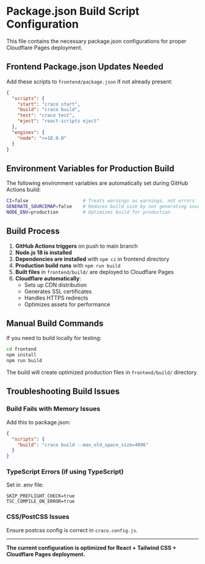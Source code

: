 # Package.json Build Script Configuration

This file contains the necessary package.json configurations for proper Cloudflare Pages deployment.

## Frontend Package.json Updates Needed

Add these scripts to `frontend/package.json` if not already present:

```json
{
  "scripts": {
    "start": "craco start",
    "build": "craco build",
    "test": "craco test",
    "eject": "react-scripts eject"
  },
  "engines": {
    "node": ">=18.0.0"
  }
}
```

## Environment Variables for Production Build

The following environment variables are automatically set during GitHub Actions build:

```bash
CI=false                    # Treats warnings as warnings, not errors
GENERATE_SOURCEMAP=false    # Reduces build size by not generating source maps
NODE_ENV=production         # Optimizes build for production
```

## Build Process

1. **GitHub Actions triggers** on push to main branch
2. **Node.js 18 is installed**
3. **Dependencies are installed** with `npm ci` in frontend directory  
4. **Production build runs** with `npm run build`
5. **Built files** in `frontend/build/` are deployed to Cloudflare Pages
6. **Cloudflare automatically**:
   - Sets up CDN distribution
   - Generates SSL certificates
   - Handles HTTPS redirects
   - Optimizes assets for performance

## Manual Build Commands

If you need to build locally for testing:

```bash
cd frontend
npm install
npm run build
```

The build will create optimized production files in `frontend/build/` directory.

## Troubleshooting Build Issues

### Build Fails with Memory Issues
Add this to package.json:
```json
{
  "scripts": {
    "build": "craco build --max_old_space_size=4096"
  }
}
```

### TypeScript Errors (if using TypeScript)
Set in .env file:
```
SKIP_PREFLIGHT_CHECK=true
TSC_COMPILE_ON_ERROR=true
```

### CSS/PostCSS Issues
Ensure postcss config is correct in `craco.config.js`.

---

**The current configuration is optimized for React + Tailwind CSS + Cloudflare Pages deployment.**